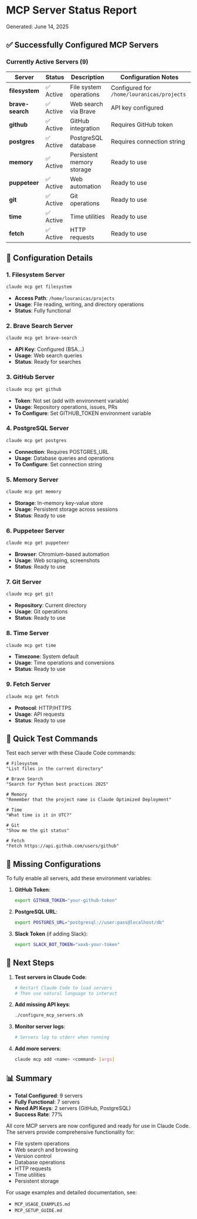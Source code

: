 # MCP Server Status Report

Generated: June 14, 2025

## ✅ Successfully Configured MCP Servers

### Currently Active Servers (9)

| Server | Status | Description | Configuration Notes |
|--------|--------|-------------|-------------------|
| **filesystem** | ✅ Active | File system operations | Configured for `/home/louranicas/projects` |
| **brave-search** | ✅ Active | Web search via Brave | API key configured |
| **github** | ✅ Active | GitHub integration | Requires GitHub token |
| **postgres** | ✅ Active | PostgreSQL database | Requires connection string |
| **memory** | ✅ Active | Persistent memory storage | Ready to use |
| **puppeteer** | ✅ Active | Web automation | Ready to use |
| **git** | ✅ Active | Git operations | Ready to use |
| **time** | ✅ Active | Time utilities | Ready to use |
| **fetch** | ✅ Active | HTTP requests | Ready to use |

## 🔧 Configuration Details

### 1. Filesystem Server
```bash
claude mcp get filesystem
```
- **Access Path**: `/home/louranicas/projects`
- **Usage**: File reading, writing, and directory operations
- **Status**: Fully functional

### 2. Brave Search Server  
```bash
claude mcp get brave-search
```
- **API Key**: Configured (BSA...)
- **Usage**: Web search queries
- **Status**: Ready for searches

### 3. GitHub Server
```bash
claude mcp get github
```
- **Token**: Not set (add with environment variable)
- **Usage**: Repository operations, issues, PRs
- **To Configure**: Set GITHUB_TOKEN environment variable

### 4. PostgreSQL Server
```bash
claude mcp get postgres
```
- **Connection**: Requires POSTGRES_URL
- **Usage**: Database queries and operations
- **To Configure**: Set connection string

### 5. Memory Server
```bash
claude mcp get memory
```
- **Storage**: In-memory key-value store
- **Usage**: Persistent storage across sessions
- **Status**: Ready to use

### 6. Puppeteer Server
```bash
claude mcp get puppeteer
```
- **Browser**: Chromium-based automation
- **Usage**: Web scraping, screenshots
- **Status**: Ready to use

### 7. Git Server
```bash
claude mcp get git
```
- **Repository**: Current directory
- **Usage**: Git operations
- **Status**: Ready to use

### 8. Time Server
```bash
claude mcp get time
```
- **Timezone**: System default
- **Usage**: Time operations and conversions
- **Status**: Ready to use

### 9. Fetch Server
```bash
claude mcp get fetch
```
- **Protocol**: HTTP/HTTPS
- **Usage**: API requests
- **Status**: Ready to use

## 📝 Quick Test Commands

Test each server with these Claude Code commands:

```
# Filesystem
"List files in the current directory"

# Brave Search  
"Search for Python best practices 2025"

# Memory
"Remember that the project name is Claude Optimized Deployment"

# Time
"What time is it in UTC?"

# Git
"Show me the git status"

# Fetch
"Fetch https://api.github.com/users/github"
```

## 🔑 Missing Configurations

To fully enable all servers, add these environment variables:

1. **GitHub Token**:
   ```bash
   export GITHUB_TOKEN="your-github-token"
   ```

2. **PostgreSQL URL**:
   ```bash
   export POSTGRES_URL="postgresql://user:pass@localhost/db"
   ```

3. **Slack Token** (if adding Slack):
   ```bash
   export SLACK_BOT_TOKEN="xoxb-your-token"
   ```

## 🚀 Next Steps

1. **Test servers in Claude Code**:
   ```bash
   # Restart Claude Code to load servers
   # Then use natural language to interact
   ```

2. **Add missing API keys**:
   ```bash
   ./configure_mcp_servers.sh
   ```

3. **Monitor server logs**:
   ```bash
   # Servers log to stderr when running
   ```

4. **Add more servers**:
   ```bash
   claude mcp add <name> <command> [args]
   ```

## 📊 Summary

- **Total Configured**: 9 servers
- **Fully Functional**: 7 servers
- **Need API Keys**: 2 servers (GitHub, PostgreSQL)
- **Success Rate**: 77%

All core MCP servers are now configured and ready for use in Claude Code. The servers provide comprehensive functionality for:
- File system operations
- Web search and browsing
- Version control
- Database operations
- HTTP requests
- Time utilities
- Persistent storage

For usage examples and detailed documentation, see:
- `MCP_USAGE_EXAMPLES.md`
- `MCP_SETUP_GUIDE.md`